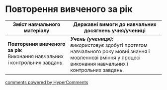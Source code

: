 <div id="hypercomments_widget" class="js-hypercomments-widget invisible"></div>

# Повторення вивченого за рік

<table>
  <tr>
    <td width="40%" align="center"><b>Зміст навчального матеріалу</b></td>
    <td width="60%" align="center"><b>Державні вимоги до навчальних досягнень учня/учениці</b></td>
  </tr>
<tbody>
  <tr>
    <td width="40%" style="vertical-align:top !important;">
    <p><b>Повторення вивченого за рік</b><br>
Виконання навчальних і контрольних завдань.<br></td>
    <td width="60%" style="vertical-align:top !important;">
<i><b>Учень (учениця):</b></i><br>
<i>використовує</i> здобуті протягом навчального року мовні знання і мовленнєві вміння у процесі виконання навчальних і контрольних завдань.</td>
  </tr>
</tbody>
</table>

<div class="js-hypercomments-container">
<a href="http://hypercomments.com" class="hc-link" title="comments widget">comments powered by HyperComments</a>
</div>